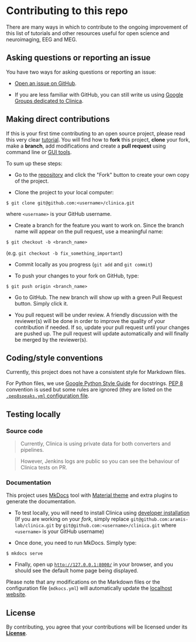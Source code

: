# Contributing to this repo

There are many ways in which to contribute to the ongoing improvement of this list of tutorials and other resources useful for open science and neuroimaging, EEG and MEG.



## Asking questions or reporting an issue

You have two ways for asking questions or reporting an issue:

- [Open an issue on GitHub](https://github.com/aramis-lab/clinica/issues).

- If you are less familiar with GitHub, you can still write us using [Google Groups dedicated to Clinica](https://groups.google.com/g/clinica-user).



## Making direct contributions

If this is your first time contributing to an open source project, please read this very clear [tutorial](https://github.com/firstcontributions/first-contributions). You will find how to **fork** this project, **clone** your fork, make a **branch**, add modifications and create a **pull request** using command line or [GUI tools](https://github.com/firstcontributions/first-contributions#tutorials-using-other-tools).

To sum up these steps:

- Go to the [repository](https://github.com/aramis-lab/clinica) and click the "Fork" button to create your own copy of the project.

- Clone the project to your local computer:
```Shell
$ git clone git@github.com:<username>/clinica.git
```
where `<username>` is your GitHub username.

- Create a branch for the feature you want to work on. Since the branch name will appear on the pull request, use a meaningful name:
```Shell
$ git checkout -b <branch_name>
```
(e.g. `git checkout -b fix_something_important`)

- Commit locally as you progress (`git add` and `git commit`)

- To push your changes to your fork on GitHub, type:
```Shell
$ git push origin <branch_name>
```

- Go to GitHub. The new branch will show up with a green Pull Request button. Simply click it.

- You pull request will be under review. A friendly discussion with the reviewer(s) will be done in order to improve the quality of your contribution if needed. If so, update your pull request until your changes are pushed up. The pull request will update automatically and will finally be merged by the reviewer(s).



## Coding/style conventions

Currently, this project does not have a consistent style for Markdown files.

For Python files, we use [Google Python Style Guide](https://google.github.io/styleguide/pyguide.html) for docstrings. [PEP 8](https://www.python.org/dev/peps/pep-0008/) convention is used but some rules are ignored (they are listed on the [`.pep8speaks.yml` configuration file](https://github.com/aramis-lab/clinica/blob/dev/.pep8speaks.yml).



## Testing locally

### Source code
> Currently, Clinica is using private data for both converters and pipelines.

> However, Jenkins logs are public so you can see the behaviour of Clinica tests on PR.


### Documentation

This project uses [MkDocs](https://www.mkdocs.org/) tool with [Material theme](https://squidfunk.github.io/mkdocs-material/) and extra plugins to generate the documentation.

- To test locally, you will need to install Clinica using [developer installation](http://www.clinica.run/doc/Installation/#install-clinica)
(If you are working on your *fork*, simply replace `git@github.com:aramis-lab/clinica.git` by `git@github.com:<username>/clinica.git` where `<username>` is your GitHub username)

- Once done, you need to run MkDocs. Simply type:
```Shell
$ mkdocs serve
```

- Finally, open up [`http://127.0.0.1:8000/`](http://127.0.0.1:8000/) in your browser, and you should see the default home page being displayed.

Please note that any modifications on the Markdown files or the configuration file (`mdkocs.yml`) will automatically update the [localhost website](http://127.0.0.1:8000).



## License

By contributing, you agree that your contributions will be licensed under its
[**License**](https://github.com/aramis-lab/clinica/blob/dev/LICENSE.txt).
